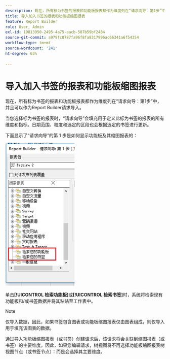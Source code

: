 ```yaml
---
description: 现在，所有标为书签的报表和功能板报表都作为维度列在“请求向导：第1步”中，并且可以作为Report Builder请求导入。
title: 导入加入书签的报表和功能板缩图报表
feature: Report Builder
role: User, Admin
exl-id: 19813950-2495-4a75-aacb-587b59bf2484
source-git-commit: a979fc8787fa96f8fa8317996ac66341a6f54354
workflow-type: tm+mt
source-wordcount: '241'
ht-degree: 65%

---
```


# 导入加入书签的报表和功能板缩图报表

现在，所有标为书签的报表和功能板报表都作为维度列在“请求向导：第1步”中，并且可以作为Report Builder请求导入。

当您选择标为书签的报表时，“请求向导”会填充用于定义此标为书签的报表的所有维度和指标。日期范围、粒度和选定的区段也会根据选定的书签进行更新。

下面显示了“请求向导”的第 1 步是如何显示功能板及其缩图报表的：

![屏幕截图显示“请求向导”第1步（共2步），突出显示检索您的功能板和检索您的书签。](assets/import_dashboard_reportlet.png)

单击&#x200B;**[!UICONTROL 检索功能板]**&#x200B;或&#x200B;**[!UICONTROL 检索书签]**&#x200B;时，系统将检索现有功能板和/或书签数据并将其粘贴至工作表中。

>[!NOTE]
>
>仅导入数据，因此，如果书签包含图表或功能板缩图报表仅由图表组成，则仅导入用于填充该图表的数据。

通过导入功能板缩图报表（或书签）创建请求后，该请求将会关联到缩图报表（或书签）的主要维度。因此，如果您编辑请求，树视图将不再选择功能板缩图报表树视图节点（或书签节点）：而是会选择其主要维度。


